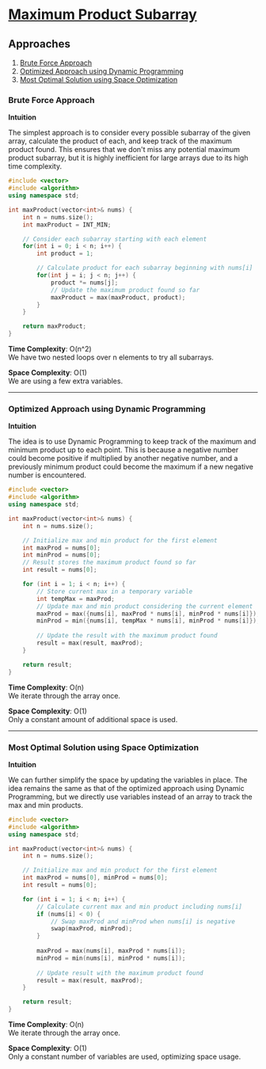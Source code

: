 # [Maximum Product Subarray](https://leetcode.com/problems/maximum-product-subarray/)

## Approaches
1. [Brute Force Approach](#brute-force-approach)
2. [Optimized Approach using Dynamic Programming](#optimized-approach-using-dynamic-programming)
3. [Most Optimal Solution using Space Optimization](#most-optimal-solution-using-space-optimization)

### Brute Force Approach

**Intuition**

The simplest approach is to consider every possible subarray of the given array, calculate the product of each, and keep track of the maximum product found. This ensures that we don't miss any potential maximum product subarray, but it is highly inefficient for large arrays due to its high time complexity.

```cpp
#include <vector>
#include <algorithm>
using namespace std;

int maxProduct(vector<int>& nums) {
    int n = nums.size();
    int maxProduct = INT_MIN;

    // Consider each subarray starting with each element
    for(int i = 0; i < n; i++) {
        int product = 1;

        // Calculate product for each subarray beginning with nums[i]
        for(int j = i; j < n; j++) {
            product *= nums[j];
            // Update the maximum product found so far
            maxProduct = max(maxProduct, product);
        }
    }

    return maxProduct;
}
```

**Time Complexity**: O(n^2)  
We have two nested loops over n elements to try all subarrays.

**Space Complexity**: O(1)  
We are using a few extra variables.

---

### Optimized Approach using Dynamic Programming

**Intuition**

The idea is to use Dynamic Programming to keep track of the maximum and minimum product up to each point. This is because a negative number could become positive if multiplied by another negative number, and a previously minimum product could become the maximum if a new negative number is encountered.

```cpp
#include <vector>
#include <algorithm>
using namespace std;

int maxProduct(vector<int>& nums) {
    int n = nums.size();

    // Initialize max and min product for the first element
    int maxProd = nums[0];
    int minProd = nums[0];
    // Result stores the maximum product found so far
    int result = nums[0];

    for (int i = 1; i < n; i++) {
        // Store current max in a temporary variable
        int tempMax = maxProd;
        // Update max and min product considering the current element
        maxProd = max({nums[i], maxProd * nums[i], minProd * nums[i]});
        minProd = min({nums[i], tempMax * nums[i], minProd * nums[i]});
        
        // Update the result with the maximum product found
        result = max(result, maxProd);
    }

    return result;
}
```

**Time Complexity**: O(n)  
We iterate through the array once.

**Space Complexity**: O(1)  
Only a constant amount of additional space is used.

---

### Most Optimal Solution using Space Optimization

**Intuition**

We can further simplify the space by updating the variables in place. The idea remains the same as that of the optimized approach using Dynamic Programming, but we directly use variables instead of an array to track the max and min products.

```cpp
#include <vector>
#include <algorithm>
using namespace std;

int maxProduct(vector<int>& nums) {
    int n = nums.size();

    // Initialize max and min product for the first element
    int maxProd = nums[0], minProd = nums[0];
    int result = nums[0];

    for (int i = 1; i < n; i++) {
        // Calculate current max and min product including nums[i]
        if (nums[i] < 0) {
            // Swap maxProd and minProd when nums[i] is negative
            swap(maxProd, minProd);
        }
        
        maxProd = max(nums[i], maxProd * nums[i]);
        minProd = min(nums[i], minProd * nums[i]);
        
        // Update result with the maximum product found
        result = max(result, maxProd);
    }

    return result;
}
```

**Time Complexity**: O(n)  
We iterate through the array once.

**Space Complexity**: O(1)  
Only a constant number of variables are used, optimizing space usage.

